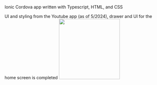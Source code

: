 Ionic Cordova app written with Typescript, HTML, and CSS

UI and styling from the Youtube app (as of 5/2024), drawer and UI for the home screen is completed
<img src="https://github.com/dwelch527/YoutubeUI/assets/18079214/a9fc5a4a-6c44-4fb6-891e-bea8264dc48c" style="width:200px;"/>
